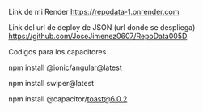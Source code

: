Link de mi Render https://repodata-1.onrender.com

Link del url de deploy de JSON (url donde se despliega) https://github.com/JoseJimenez0607/RepoData005D


Codigos para los capacitores

npm install @ionic/angular@latest

npm install swiper@latest

npm install @capacitor/toast@6.0.2
